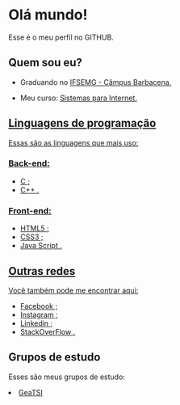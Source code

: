 <h1>Olá mundo!</h1>
<p>Esse é o meu perfil no GITHUB.</p>

<h2>Quem sou eu?</h2>

<ul>

<li><p>Graduando no <a href="https://www.ifsudestemg.edu.br/barbacena" target="_blank">IFSEMG - Câmpus Barbacena.</a></p></li>
<li><p>Meu curso: <a href="https://sig.ifsudestemg.edu.br/sigaa/public/curso/portal.jsf?id=527820&lc=pt_BR&nivel=G" target="_blank">Sistemas para Internet.</p></li>
  
</ul>

<h2>Linguagens de programação</h2>
<p>Essas são as linguagens que mais uso:</p>

<h3>Back-end:</h3>

<ul>

  <li>C ;</li>
  
  <li>C++ .</li>
  
</ul>

<h3>Front-end:</h3>

<ul>

  <li>HTML5 ;</li>

  <li>CSS3 ;</li>

  <li>Java Script .</li>
  
</ul>

<h2>Outras redes</h2>
<p>Você também pode me encontrar aqui:</p>

<ul>
  
<li><a href="https://www.facebook.com/profile.php?id=61557998273650" target="_blank">Facebook ;</a></li>
<li><a href="https://www.instagram.com/matheusferre1r4?utm_source=ig_web_button_share_sheet&igsh=ZDNlZDc0MzIxNw==" target="_blank">Instagram ;</a></li>
<li><a href="www.linkedin.com/in/matheus-henrique-de-oliveira-ferreira-a935a62b7" target="_blank">Linkedin ;</a> </li>
<li><a href="https://stackoverflow.com/users/23539891/matheus-ferreira?tab=profile" target="_blank">StackOverFlow .</a></li>
  
</ul>

<h2>Grupos de estudo</h2>
<p>Esses são meus grupos de estudo:</p>

<li><a href="https://github.com/GeaTSI" target="_self">GeaTSI</a></li>

